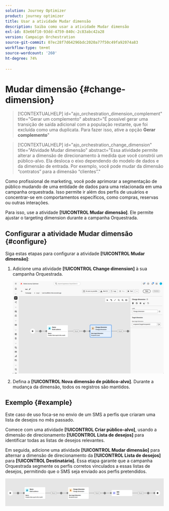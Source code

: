 ```yaml
---
solution: Journey Optimizer
product: journey optimizer
title: Usar a atividade Mudar dimensão
description: Saiba como usar a atividade Mudar dimensão
exl-id: 83e66f10-93dd-4759-840c-2c83abc42a28
version: Campaign Orchestration
source-git-commit: 07ec28f7d64296bdc2020a77f50c49fa92074a83
workflow-type: tm+mt
source-wordcount: '260'
ht-degree: 74%

---
```



# Mudar dimensão {#change-dimension}

>[!CONTEXTUALHELP]
>id="ajo_orchestration_dimension_complement"
>title="Gerar um complemento"
>abstract="É possível gerar uma transição de saída adicional com a população restante, que foi excluída como uma duplicata. Para fazer isso, ative a opção **Gerar complemento**"

>[!CONTEXTUALHELP]
>id="ajo_orchestration_change_dimension"
>title="Atividade Mudar dimensão"
>abstract="Essa atividade permite alterar a dimensão de direcionamento à medida que você constrói um público-alvo. Ela desloca o eixo dependendo do modelo de dados e da dimensão de entrada. Por exemplo, você pode mudar da dimensão “contratos” para a dimensão “clientes”."

Como profissional de marketing, você pode aprimorar a segmentação de público mudando de uma entidade de dados para uma relacionada em uma campanha orquestrada. Isso permite ir além dos perfis de usuários e concentrar-se em comportamentos específicos, como compras, reservas ou outras interações.

Para isso, use a atividade **[!UICONTROL Mudar dimensão]**. Ele permite ajustar o targeting dimension durante a campanha Orquestrada.

<!--
>[!IMPORTANT]
>
>Please note that the **[!UICONTROL Change Dimension]** and **[!UICONTROL Change Data source]** activities should not be added in one row. If you need to use both activities consecutively, make sure you include an **[!UICONTROL Enrichement]** activity in between them. This ensures proper execution and prevents potential conflicts or errors.-->

## Configurar a atividade Mudar dimensão {#configure}

Siga estas etapas para configurar a atividade **[!UICONTROL Mudar dimensão]**:

1. Adicione uma atividade **[!UICONTROL Change dimension]** à sua campanha Orquestrada.

   ![](../assets/orchestrated-change-dimension.png)

1. Defina a **[!UICONTROL Nova dimensão de público-alvo]**. Durante a mudança da dimensão, todos os registros são mantidos.


## Exemplo {#example}

Este caso de uso foca-se no envio de um SMS a perfis que criaram uma lista de desejos no mês passado.

Comece com uma atividade **[!UICONTROL Criar público-alvo]**, usando a dimensão de direcionamento **[!UICONTROL Lista de desejos]** para identificar todas as listas de desejos relevantes.

Em seguida, adicione uma atividade **[!UICONTROL Mudar dimensão]** para alternar a dimensão de direcionamento da **[!UICONTROL Lista de desejos]** para **[!UICONTROL Destinatário].** Essa etapa garante que a campanha Orquestrada segmente os perfis corretos vinculados a essas listas de desejos, permitindo que o SMS seja enviado aos perfis pretendidos.

![](../assets/orchestrated-change-dimension-example.png)
